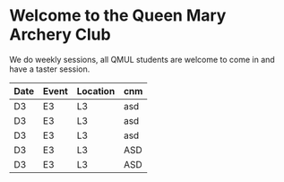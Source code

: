 # Welcome to the Queen Mary Archery Club

We do weekly sessions, all QMUL students are welcome to come in and have a taster session.

| Date      | Event      |   Location | cnm |
| --- | --- | --- | -- |
| D3 | E3 | L3 | asd |
| D3 | E3 | L3 | asd |
| D3 | E3 | L3 | asd |
| D3 | E3 | L3 | ASD |
| D3 | E3 | L3 | ASD |
